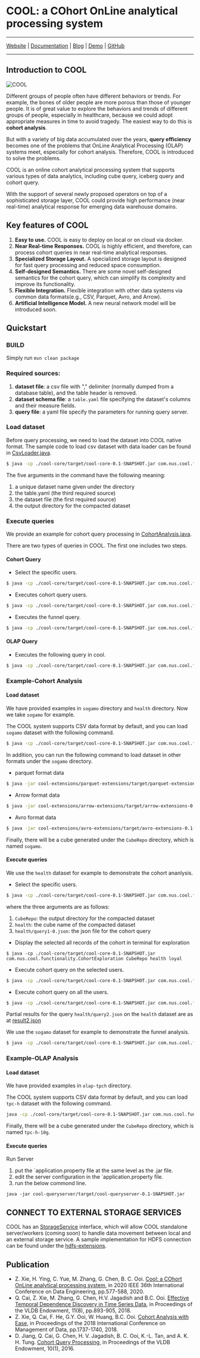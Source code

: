 # COOL: a COhort OnLine analytical processing system

---

[Website](https://www.comp.nus.edu.sg/~dbsystem/cool/#/) | [Documentation](https://www.comp.nus.edu.sg/~dbsystem/cool/docs/getting-started/quickstart) | [Blog](https://www.comp.nus.edu.sg/~dbsystem/cool/blog) | [Demo](http://13.212.99.209:8201/) | [GitHub](https://github.com/COOL-cohort/COOL)

---


## Introduction to COOL

![ COOL](./assets/img/arch2.png)

Different groups of people often have different behaviors or trends. For example, the bones of older people are more porous than those of younger people. It is of great value to explore the behaviors and trends of different groups of people, especially in healthcare, because we could adopt appropriate measures in time to avoid tragedy. The easiest way to do this is **cohort analysis**.

But with a variety of big data accumulated over the years, **query efficiency** becomes one of the problems that OnLine Analytical Processing (OLAP) systems meet, especially for cohort analysis. Therefore, COOL is introduced to solve the problems.

COOL is an online cohort analytical processing system that supports various types of data analytics, including cube query, iceberg query and cohort query.

With the support of several newly proposed operators on top of a sophisticated storage layer, COOL could provide high performance (near real-time) analytical response for emerging data warehouse domains.


## Key features of COOL

1. **Easy to use.** COOL is easy to deploy on local or on cloud via docker.
2. **Near Real-time Responses.** COOL is highly efficient, and therefore, can process cohort queries in near real-time analytical responses.
3. **Specialized Storage Layout.** A specialized storage layout is designed for fast query processing and reduced space consumption.
4. **Self-designed Semantics.** There are some novel self-designed semantics for the cohort query, which can simplify its complexity and improve its functionality.
5. **Flexible Integration.** Flexible integration with other data systems via common data formats(e.g., CSV, Parquet, Avro, and Arrow).
6. **Artificial Intelligence Model.** A new neural network model will be introduced soon.

## Quickstart

### BUILD

Simply run `mvn clean package`

### Required sources:

1. **dataset file**: a csv file with "," delimiter (normally dumped from a database table), and the table header is removed.
3. **dataset schema file**: a `table.yaml` file specifying the dataset's columns and their measure fields.
4. **query file**: a yaml file specify the parameters for running query server.

### Load dataset

Before query processing, we need to load the dataset into COOL native format. The sample code to load csv dataset with data loader can be found in [CsvLoader.java](cool-core/src/main/java/com/nus/cool/functionality/CsvLoader.java).

```bash
$ java -cp ./cool-core/target/cool-core-0.1-SNAPSHOT.jar com.nus.cool.functionality.CsvLoader path/to/your/source/directory path/to/your/.yaml path/to/your/datafile path/to/output/datasource/directory
```

The five arguments in the command have the following meaning:
1. a unique dataset name given under the directory
2. the table.yaml (the third required source)
3. the dataset file (the first required source)
4. the output directory for the compacted dataset


### Execute queries

We provide an example for cohort query processing in [CohortAnalysis.java](cool-core/src/main/java/com/nus/cool/functionality/CohortAnalysis.java).

There are two types of queries in COOL. The first one includes two steps.

#### Cohort Query

- Select the specific users.

```bash
$ java -cp ./cool-core/target/cool-core-0.1-SNAPSHOT.jar com.nus.cool.functionality.CohortSelection path/to/output/datasource/directory path/to/your/queryfile
```

- Executes cohort query users.

```bash
$ java -cp ./cool-core/target/cool-core-0.1-SNAPSHOT.jar com.nus.cool.functionality.CohortAnalysis path/to/output/datasource/directory path/to/your/cohortqueryfile
```

- Executes the funnel query.

```bash
$ java -cp ./cool-core/target/cool-core-0.1-SNAPSHOT.jar com.nus.cool.functionality.FunnelAnalysis path/to/output/datasource/directory path/to/your/funnelqueryfile
```

#### OLAP Query

- Executes the following query in cool.

```bash
$ java -cp ./cool-core/target/cool-core-0.1-SNAPSHOT.jar com.nus.cool.functionality.IcebergLoader path/to/output/datasource/directory path/to/your/queryfile
```

### Example-Cohort Analysis

#### Load dataset

We have provided examples in `sogamo` directory and `health` directory. Now we take `sogamo` for example.

The COOL system supports CSV data format by default, and you can load `sogamo` dataset with the following command.

```bash
$ java -cp ./cool-core/target/cool-core-0.1-SNAPSHOT.jar com.nus.cool.functionality.CsvLoader sogamo sogamo/table.yaml sogamo/data.csv CubeRepo
```

In addition, you can run the following command to load dataset in other formats under the `sogamo` directory.

- parquet format data
```bash
$ java -jar cool-extensions/parquet-extensions/target/parquet-extensions-0.1-SNAPSHOT.jar sogamo sogamo/table.yaml sogamo/data.parquet CubeRepo
```

- Arrow format data
```bash
$ java -jar cool-extensions/arrow-extensions/target/arrow-extensions-0.1-SNAPSHOT.jar sogamo sogamo/table.yaml sogamo/data.arrow CubeRepo
```

- Avro format data
```bash
$ java -jar cool-extensions/avro-extensions/target/avro-extensions-0.1-SNAPSHOT.jar sogamo sogamo/table.yaml sogamo/avro/test.avro CubeRepo sogamo/avro/schema.avsc
```

Finally, there will be a cube generated under the `CubeRepo` directory, which is named `sogamo`.

#### Execute queries

We use the `health` dataset for example to demonstrate the cohort ananlysis.

- Select the specific users.

```bash
$ java -cp ./cool-core/target/cool-core-0.1-SNAPSHOT.jar com.nus.cool.functionality.CohortSelection CubeRepo health/query1-0.json
```

where the three arguments are as follows:
1. `CubeRepo`: the output directory for the compacted dataset
2. `health`: the cube name of the compacted dataset
3. `health/query1-0.json`: the json file for the cohort query

- Display the selected all records of the cohort in terminal for exploration
```
$ java -cp ./cool-core/target/cool-core-0.1-SNAPSHOT.jar com.nus.cool.functionality.CohortExploration CubeRepo health loyal
```

- Execute cohort query on the selected users.

```bash
$ java -cp ./cool-core/target/cool-core-0.1-SNAPSHOT.jar com.nus.cool.functionality.CohortAnalysis CubeRepo health/query1-1.json
```

- Execute cohort query on all the users.

```bash
$ java -cp ./cool-core/target/cool-core-0.1-SNAPSHOT.jar com.nus.cool.functionality.CohortAnalysis CubeRepo health/query2.json
```

Partial results for the query `health/query2.json` on the `health` dataset are as at [result2.json](health/result2.json)

We use the `sogamo` dataset for example to demonstrate the funnel analysis.

```bash
$ java -cp ./cool-core/target/cool-core-0.1-SNAPSHOT.jar com.nus.cool.functionality.FunnelAnalysis CubeRepo sogamo/query1.json
```

### Example-OLAP Analysis

#### Load dataset

We have provided examples in `olap-tpch` directory.

The COOL system supports CSV data format by default, and you can load `tpc-h` dataset with the following command.

```bash
java -cp ./cool-core/target/cool-core-0.1-SNAPSHOT.jar com.nus.cool.functionality.CsvLoader tpc-h-10g olap-tpch/table.yaml olap-tpch/scripts/data.csv CubeRepo
```

Finally, there will be a cube generated under the `CubeRepo` directory, which is named `tpc-h-10g`.

#### Execute queries
Run Server

1. put the `application.property file at the same level as the .jar file.
2. edit the server configuration in the `application.property file.
3. run the below commond line.
```
java -jar cool-queryserver/target/cool-queryserver-0.1-SNAPSHOT.jar
```

## CONNECT TO EXTERNAL STORAGE SERVICES
COOL has an [StorageService](cool-core/src/main/java/com/nus/cool/storageservice/StorageService.java) interface, which will allow COOL standalone server/workers (coming soon) to handle data movement between local and an external storage service. A sample implementation for HDFS connection can be found under the [hdfs-extensions](cool-extensions/hdfs-extensions/).


## Publication
* Z. Xie, H. Ying, C. Yue, M. Zhang, G. Chen, B. C. Ooi. [Cool: a COhort OnLine analytical processing system](https://www.comp.nus.edu.sg/~ooibc/icde20cool.pdf), in 2020 IEEE 36th International Conference on Data Engineering, pp.577-588, 2020.
* Q. Cai, Z. Xie, M. Zhang, G. Chen, H.V. Jagadish and B.C. Ooi. [Effective Temporal Dependence Discovery in Time Series Data](http://www.comp.nus.edu.sg/~ooibc/cohana18.pdf), in Proceedings of the VLDB Endowment, 11(8), pp.893-905, 2018.
* Z. Xie, Q. Cai, F. He, G.Y. Ooi, W. Huang, B.C. Ooi. [Cohort Analysis with Ease](https://dl.acm.org/doi/10.1145/3183713.3193540), in Proceedings of the 2018 International Conference on Management of Data, pp.1737-1740, 2018.
* D. Jiang, Q. Cai, G. Chen, H. V. Jagadish, B. C. Ooi, K.-L. Tan, and A. K. H. Tung. [Cohort Query Processing](http://www.vldb.org/pvldb/vol10/p1-ooi.pdf), in Proceedings of the VLDB Endowment, 10(1), 2016.
